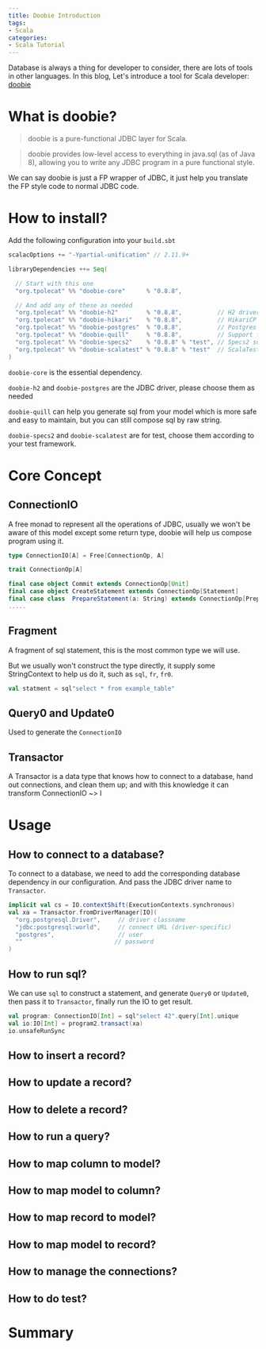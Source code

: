 ```yaml
---
title: Doobie Introduction
tags:
- Scala
categories:
- Scala Tutorial
---
```


Database is always a thing for developer to consider, there are lots of tools in other languages. 
In this blog, Let's introduce a tool for Scala developer: [doobie](https://github.com/tpolecat/doobie)

# What is doobie?

> doobie is a pure-functional JDBC layer for Scala.

> doobie provides low-level access to everything in java.sql (as of Java 8), allowing you to write any JDBC program in a pure functional style.

We can say doobie is just a FP wrapper of JDBC, it just help you translate the FP style code to normal JDBC code.

# How to install?

Add the following configuration into your `build.sbt`

```scala
scalacOptions += "-Ypartial-unification" // 2.11.9+

libraryDependencies ++= Seq(

  // Start with this one
  "org.tpolecat" %% "doobie-core"      % "0.8.8",

  // And add any of these as needed
  "org.tpolecat" %% "doobie-h2"        % "0.8.8",          // H2 driver 1.4.200 + type mappings.
  "org.tpolecat" %% "doobie-hikari"    % "0.8.8",          // HikariCP transactor.
  "org.tpolecat" %% "doobie-postgres"  % "0.8.8",          // Postgres driver 42.2.9 + type mappings.
  "org.tpolecat" %% "doobie-quill"     % "0.8.8",          // Support for Quill 3.4.10
  "org.tpolecat" %% "doobie-specs2"    % "0.8.8" % "test", // Specs2 support for typechecking statements.
  "org.tpolecat" %% "doobie-scalatest" % "0.8.8" % "test"  // ScalaTest support for typechecking statements.
)
```

`doobie-core` is the essential dependency.

`doobie-h2` and `doobie-postgres` are the JDBC driver, please choose them as needed

`doobie-quill` can help you generate sql from your model which is more safe and easy to maintain, but you can still compose sql by raw string.

`doobie-specs2` and `doobie-scalatest` are for test, choose them according to your test framework.

# Core Concept

## ConnectionIO

A free monad to represent all the operations of JDBC, usually we won't be aware of this model except some return type, doobie will help us compose program using it.

```scala
type ConnectionIO[A] = Free[ConnectionOp, A]

trait ConnectionOp[A]

final case object Commit extends ConnectionOp[Unit]
final case object CreateStatement extends ConnectionOp[Statement]
final case class  PrepareStatement(a: String) extends ConnectionOp[PreparedStatement]
.....
```

## Fragment

A fragment of sql statement, this is the most common type we will use.

But we usually won't construct the type directly, it supply some StringContext to help us do it, such as `sql`, `fr`, `fr0`.

```scala
val statment = sql"select * from example_table"
```

## Query0 and Update0

Used to generate the `ConnectionIO`

## Transactor

A Transactor is a data type that knows how to connect to a database, hand out connections, and clean them up; and with this knowledge it can transform ConnectionIO ~> I

# Usage

## How to connect to a database?

To connect to a database, we need to add the corresponding database dependency in our configuration.
And pass the JDBC driver name to `Transactor`.

```scala
implicit val cs = IO.contextShift(ExecutionContexts.synchronous)
val xa = Transactor.fromDriverManager[IO](
  "org.postgresql.Driver",     // driver classname
  "jdbc:postgresql:world",     // connect URL (driver-specific)
  "postgres",                  // user
  ""                          // password
)
```

## How to run sql?

We can use `sql` to construct a statement, and generate `Query0` or `Update0`, then pass it to `Transactor`, finally run the IO to get result.

```scala
val program: ConnectionIO[Int] = sql"select 42".query[Int].unique
val io:IO[Int] = program2.transact(xa)
io.unsafeRunSync
```

## How to insert a record?

## How to update a record?

## How to delete a record?

## How to run a query?

## How to map column to model?

## How to map model to column?

## How to map record to model?

## How to map model to record?

## How to manage the connections?

## How to do test?

# Summary
